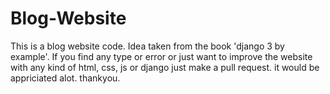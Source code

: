 # Blog-Website
This is a blog website code. Idea taken from the book 'django 3 by example'.
If you find any type or error or just want to improve the website with any kind of html, css, js or django just make a pull request.
it would be appriciated alot.
thankyou.
